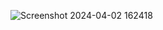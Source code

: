 ![Screenshot 2024-04-02 162418](https://github.com/ST10457466/IMAD-Budget/assets/161336460/97875736-ca23-4e38-b059-d87f2a92bc80)
